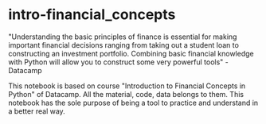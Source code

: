 # intro-financial_concepts
"Understanding the basic principles of finance is essential for making important financial decisions ranging from taking out a student loan to constructing an investment portfolio. Combining basic financial knowledge with Python will allow you to construct some very powerful tools" - Datacamp

This notebook is based on course "Introduction to Financial Concepts in Python" of Datacamp. All the material, code, data belongs to them. This notebook has the sole purpose of being a tool to practice and understand in a better real way.
